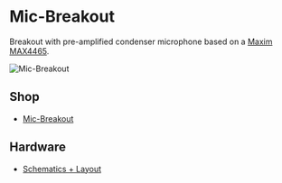 # Mic-Breakout
Breakout with pre-amplified condenser microphone based on a [Maxim MAX4465](http://www.maximintegrated.com/en/products/analog/audio/MAX4465.html).

![Mic-Breakout](https://github.com/watterott/Mic-Breakout/raw/master/hardware/Mic-Breakout_v11.jpg)


## Shop
* [Mic-Breakout](http://www.watterott.com/en/Microphone-Breakout)


## Hardware
* [Schematics + Layout](https://github.com/watterott/Mic-Breakout/tree/master/hardware)
